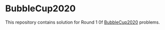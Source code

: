 # BubbleCup2020
This repository contains solution for Round 1 0f [BubbleCup2020](https://www.bubblecup.org/CompetitorsCorner/Problems) problems.
